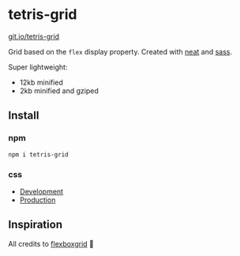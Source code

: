 tetris-grid
===========

[git.io/tetris-grid](https://git.io/tetris-grid)

Grid based on the `flex` display property. Created with [neat](https://neat.bourbon.io/) and [sass](https://sass-lang.com/).

Super lightweight:
- 12kb minified
- 2kb minified and gziped

Install
---------
### npm
`npm i tetris-grid`

### css
* [Development](https://github.com/felipeorlando/tetris-grid/blob/master/src/tetris.scss)
* [Production](https://raw.githubusercontent.com/felipeorlando/tetris-grid/master/dist/tetris.min.css)


Inspiration
-----------
All credits to [flexboxgrid](https://github.com/kristoferjoseph/flexboxgrid) 🖤
